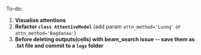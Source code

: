 To-do:
1. __Visualise attentions__
2. __Refactor ``class AttentiveModel``__ (add param ``attn_method='Luong'`` or ``attn_method='Bagdanau'``)
3. __Before deleting outputs(cells) with beam_search issue -- save them as .txt file and commit  to a ``logs`` folder__